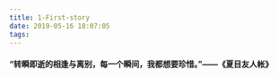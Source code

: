 ```yaml
---
title: 1-First-story
date: 2019-05-16 18:07:05
tags:
---
```


#### “转瞬即逝的相逢与离别，每一个瞬间，我都想要珍惜。”——《夏目友人帐》

